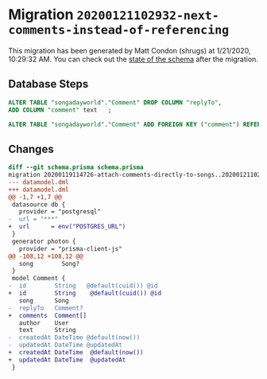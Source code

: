 # Migration `20200121102932-next-comments-instead-of-referencing`

This migration has been generated by Matt Condon (shrugs) at 1/21/2020, 10:29:32 AM.
You can check out the [state of the schema](./schema.prisma) after the migration.

## Database Steps

```sql
ALTER TABLE "songadayworld"."Comment" DROP COLUMN "replyTo",
ADD COLUMN "comment" text   ;

ALTER TABLE "songadayworld"."Comment" ADD FOREIGN KEY ("comment") REFERENCES "songadayworld"."Comment"("id") ON DELETE SET NULL
```

## Changes

```diff
diff --git schema.prisma schema.prisma
migration 20200119114726-attach-comments-directly-to-songs..20200121102932-next-comments-instead-of-referencing
--- datamodel.dml
+++ datamodel.dml
@@ -1,7 +1,7 @@
 datasource db {
   provider = "postgresql"
-  url = "***"
+  url      = env("POSTGRES_URL")
 }
 generator photon {
   provider = "prisma-client-js"
@@ -108,12 +108,12 @@
   song        Song?
 }
 model Comment {
-  id        String   @default(cuid()) @id
+  id        String    @default(cuid()) @id
   song      Song
-  replyTo   Comment?
+  comments  Comment[]
   author    User
   text      String
-  createdAt DateTime @default(now())
-  updatedAt DateTime @updatedAt
+  createdAt DateTime  @default(now())
+  updatedAt DateTime  @updatedAt
 }
```


